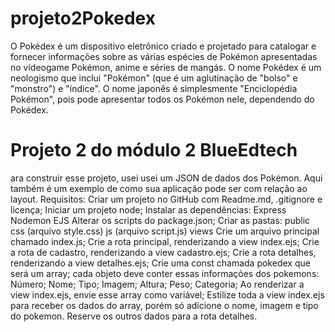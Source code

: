 # projeto2Pokedex

O Pokédex é um dispositivo eletrônico criado e projetado para catalogar e fornecer informações sobre as várias espécies de Pokémon apresentadas no videogame Pokémon, anime e séries de mangás. O nome Pokédex é um neologismo que inclui "Pokémon" (que é um aglutinação de "bolso" e "monstro") e "índice". O nome japonês é simplesmente "Enciclopédia Pokémon", pois pode apresentar todos os Pokémon nele, dependendo do Pokédex.

# Projeto 2 do módulo 2 BlueEdtech

ara construir esse projeto, usei usei um JSON de dados dos Pokémon. Aqui também é um exemplo de como sua aplicação pode ser com relação ao layout.
Requisitos:
Criar um projeto no GitHub com Readme.md, .gitignore e licença;
Iniciar um projeto node;
Instalar as dependências:
Express
Nodemon
EJS
Alterar os scripts do package.json;
Criar as pastas:
public
css (arquivo style.css)
js (arquivo script.js)
views
Crie um arquivo principal chamado index.js;
Crie a rota principal, renderizando a view index.ejs;
Crie a rota de cadastro, renderizando a view cadastro.ejs;
Crie a rota detalhes, renderizando a view detalhes.ejs;
Crie uma const chamada pokedex que será um array;
cada objeto deve conter essas informações dos pokemons:
Número;
Nome;
Tipo;
Imagem;
Altura;
Peso;
Categoria;
Ao renderizar a view index.ejs, envie esse array como variável;
Estilize toda a view index.ejs para receber os dados do array, porém só adicione o nome, imagem e tipo do pokemon. Reserve os outros dados para a rota detalhes.
